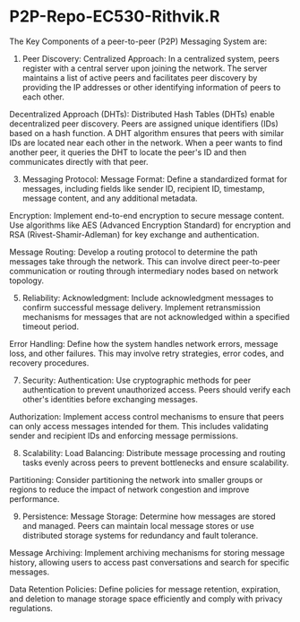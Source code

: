 # P2P-Repo-EC530-Rithvik.R
The Key Components of a peer-to-peer (P2P) Messaging System are:

1. Peer Discovery:
  Centralized Approach: In a centralized system, peers register with a central server upon joining the network. The server maintains a list of active peers and facilitates peer discovery by providing the IP addresses     or other identifying information of peers to each other.
  
  Decentralized Approach (DHTs): Distributed Hash Tables (DHTs) enable decentralized peer discovery. Peers are assigned unique identifiers (IDs) based on a hash function. A DHT algorithm ensures that peers with similar   IDs are located near each other in the network. When a peer wants to find another peer, it queries the DHT to locate the peer's ID and then communicates directly with that peer.

3. Messaging Protocol:
  Message Format: Define a standardized format for messages, including fields like sender ID, recipient ID, timestamp, message content, and any additional metadata.
  
  Encryption: Implement end-to-end encryption to secure message content. Use algorithms like AES (Advanced Encryption Standard) for encryption and RSA (Rivest-Shamir-Adleman) for key exchange and authentication.
  
  Message Routing: Develop a routing protocol to determine the path messages take through the network. This can involve direct peer-to-peer communication or routing through intermediary nodes based on network topology.

5. Reliability:
  Acknowledgment: Include acknowledgment messages to confirm successful message delivery. Implement retransmission mechanisms for messages that are not acknowledged within a specified timeout period.
  
  Error Handling: Define how the system handles network errors, message loss, and other failures. This may involve retry strategies, error codes, and recovery procedures.

7. Security:
  Authentication: Use cryptographic methods for peer authentication to prevent unauthorized access. Peers should verify each other's identities before exchanging messages.
  
  Authorization: Implement access control mechanisms to ensure that peers can only access messages intended for them. This includes validating sender and recipient IDs and enforcing message permissions.

8. Scalability:
  Load Balancing: Distribute message processing and routing tasks evenly across peers to prevent bottlenecks and ensure scalability.
  
  Partitioning: Consider partitioning the network into smaller groups or regions to reduce the impact of network congestion and improve performance.

9. Persistence:
  Message Storage: Determine how messages are stored and managed. Peers can maintain local message stores or use distributed storage systems for redundancy and fault tolerance.
  
  Message Archiving: Implement archiving mechanisms for storing message history, allowing users to access past conversations and search for specific messages.
  
  Data Retention Policies: Define policies for message retention, expiration, and deletion to manage storage space efficiently and comply with privacy regulations.
